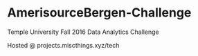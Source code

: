 # AmerisourceBergen-Challenge
Temple University Fall 2016 Data Analytics Challenge


Hosted @ projects.miscthings.xyz/tech
